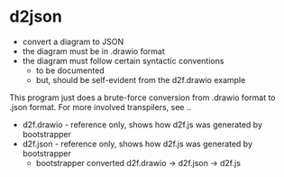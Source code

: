 # d2json

- convert a diagram to JSON
- the diagram must be in .drawio format
- the diagram must follow certain syntactic conventions
  - to be documented
  - but, should be self-evident from the d2f.drawio example

This program just does a brute-force conversion from .drawio format to .json format.  For more involved transpilers, see ..


- d2f.drawio - reference only, shows how d2f.js was generated by bootstrapper
- d2f.json - reference only, shows how d2f.js was generated by bootstrapper
  - bootstrapper converted d2f.drawio -> d2f.json -> d2f.js

